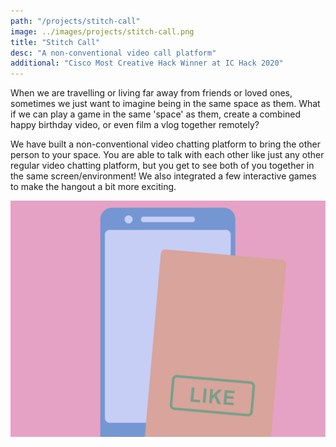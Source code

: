 ```yaml
---
path: "/projects/stitch-call"
image: ../images/projects/stitch-call.png
title: "Stitch Call"
desc: "A non-conventional video call platform"
additional: "Cisco Most Creative Hack Winner at IC Hack 2020"
---
```


When we are travelling or living far away from friends or loved ones, sometimes we just want to imagine being in the same space as them. What if we can play a game in the same 'space' as them, create a combined happy birthday video, or even film a vlog together remotely?

We have built a non-conventional video chatting platform to bring the other person to your space. You are able to talk with each other like just any other regular video chatting platform, but you get to see both of you together in the same screen/environment! We also integrated a few interactive games to make the hangout a bit more exciting.

![asfd](../images/projects/cinect.png)